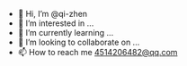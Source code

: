 - 👋 Hi, I’m @qi-zhen
- 👀 I’m interested in ...
- 🌱 I’m currently learning ...
- 💞️ I’m looking to collaborate on ...
- 📫 How to reach me 4514206482@qq.com

<!---
qi-zhen/qi-zhen is a ✨ special ✨ repository because its `README.md` (this file) appears on your GitHub profile.
You can click the Preview link to take a look at your changes.
--->
